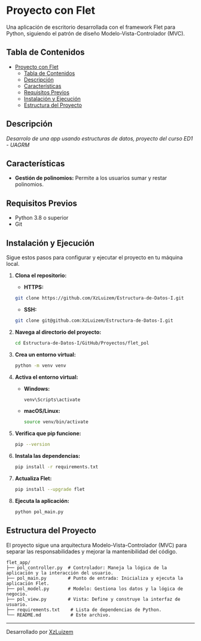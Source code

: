 # Proyecto con Flet

Una aplicación de escritorio desarrollada con el framework Flet para Python, siguiendo el patrón de diseño Modelo-Vista-Controlador (MVC).

## Tabla de Contenidos

- [Proyecto con Flet](#proyecto-con-flet)
  - [Tabla de Contenidos](#tabla-de-contenidos)
  - [Descripción](#descripción)
  - [Características](#características)
  - [Requisitos Previos](#requisitos-previos)
  - [Instalación y Ejecución](#instalación-y-ejecución)
  - [Estructura del Proyecto](#estructura-del-proyecto)

## Descripción

*Desarrolo de una app usando estructuras de datos, proyecto del curso ED1 - UAGRM*

## Características

- **Gestión de polinomios:** Permite a los usuarios sumar y restar polinomios.

## Requisitos Previos

- Python 3.8 o superior
- Git

## Instalación y Ejecución

Sigue estos pasos para configurar y ejecutar el proyecto en tu máquina local.

1.  **Clona el repositorio:**
    - **HTTPS:**
      
    ```bash
    git clone https://github.com/XzLuizem/Estructura-de-Datos-I.git
    ```
    - **SSH:**
    ```bash
    git clone git@github.com:XzLuizem/Estructura-de-Datos-I.git
    ```

2.  **Navega al directorio del proyecto:**
    ```bash
    cd Estructura-de-Datos-I/GitHub/Proyectos/flet_pol
    ```

3.  **Crea un entorno virtual:**
    ```bash
    python -m venv venv
    ```

4.  **Activa el entorno virtual:**
    - **Windows:**
      ```bash
      venv\Scripts\activate
      ```
    - **macOS/Linux:**
      ```bash
      source venv/bin/activate
      ```

5.  **Verifica que pip funcione:**
    ```bash
    pip --version
    ```
    

6.  **Instala las dependencias:**
    ```bash
    pip install -r requirements.txt
    ```

7.  **Actualiza Flet:**
    ```bash
    pip install --upgrade flet
    ```

8.  **Ejecuta la aplicación:**
    ```bash
    python pol_main.py
    ```

## Estructura del Proyecto

El proyecto sigue una arquitectura Modelo-Vista-Controlador (MVC) para separar las responsabilidades y mejorar la mantenibilidad del código.

```
flet_app/
├── pol_controller.py  # Controlador: Maneja la lógica de la aplicación y la interacción del usuario.
├── pol_main.py        # Punto de entrada: Inicializa y ejecuta la aplicación Flet.
├── pol_model.py       # Modelo: Gestiona los datos y la lógica de negocio.
├── pol_view.py        # Vista: Define y construye la interfaz de usuario.
├── requirements.txt    # Lista de dependencias de Python.
└── README.md           # Este archivo.
```

---
Desarrollado por [XzLuizem](https://github.com/XzLuizem)
